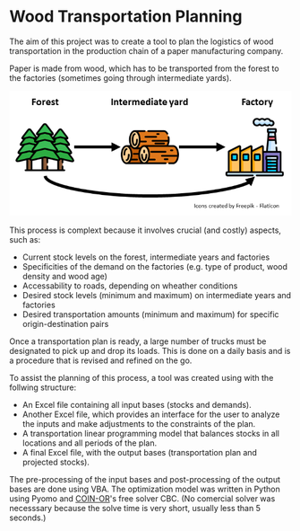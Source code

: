 # Wood Transportation Planning

The aim of this project was to create a tool to plan the logistics of wood transportation in the production chain of a paper manufacturing company.

Paper is made from wood, which has to be transported from the forest to the factories (sometimes going through intermediate yards).

![wood transportation scheme](transportation.png)

This process is complext because it involves crucial (and costly) aspects, such as:

- Current stock levels on the forest, intermediate years and factories
- Specificities of the demand on the factories (e.g. type of product, wood density and wood age)
- Accessability to roads, depending on wheather conditions
- Desired stock levels (minimum and maximum) on intermediate years and factories
- Desired transportation amounts (minimum and maximum) for specific origin-destination pairs

Once a transportation plan is ready, a large number of trucks must be designated to pick up and drop its loads. This is done on a daily basis and is a procedure that is revised and refined on the go.

To assist the planning of this process, a tool was created using with the follwing structure:

- An Excel file containing all input bases (stocks and demands).
- Another Excel file, which provides an interface for the user to analyze the inputs and make adjustments to the constraints of the plan.
- A transportation linear programming model that balances stocks in all locations and all periods of the plan.
- A final Excel file, with the output bases (transportation plan and projected stocks).

The pre-processing of the input bases and post-processing of the output bases are done using VBA. The optimization model was written in Python using Pyomo and [COIN-OR](https://www.coin-or.org/)'s free solver CBC. (No comercial solver was necesssary because the solve time is very short, usually less than 5 seconds.)




